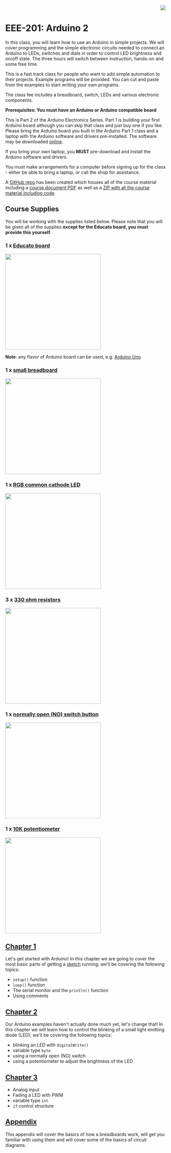 <p align="right">
    <img src="https://cdn.rawgit.com/ConstantinoSchillebeeckx/Techshop-EEE-201/master/TS_logo.png">
</p>

# EEE-201: Arduino 2

In this class, you will learn how to use an Arduino in simple projects.  We will cover programming and the simple electronic circuits needed to connect an Arduino to LEDs, switches and dials in order to control LED brightness and on/off state.  The three hours will switch between instruction, hands-on and some free time.  

This is a fast track class for people who want to add simple automation to their projects. Example programs will be provided. You can cut and paste from the examples to start writing your own programs.

The class fee includes a breadboard, switch, LEDs and various electronic components.

**Prerequisites: You must have an Arduino or Arduino compatible board**

This is Part 2 of the Arduino Electronics Series. Part 1 is building your first Arduino board although you can skip that class and just buy one if you like. Please bring the Arduino board you built in the Arduino Part 1 class and a laptop with the Arduino software and drivers pre-installed. The software may be downloaded [online](https://www.arduino.cc/en/Main/Software).

If you bring your own laptop, you **MUST** pre-download and install the Arduino software and drivers.

You must make arrangements for a computer before signing up for the class - either be able to bring a laptop, or call the shop for assistance.

A [GitHub repo](https://github.com/techshop/EEE-201) has been created which houses all of the course material including a [course document PDF](https://github.com/techshop/EEE-201/blob/master/EEE-201.pdf) as well as a [ZIP with all the course material including code](https://github.com/techshop/EEE-201/archive/v1.1.zip).


## Course Supplies

You will be working with the supplies listed below.  Please note that you will be given all of the supplies **except for the Educato board, you must provide this yourself**.

### 1 x [Educato board](https://moderndevice.com/product/educato/)
<img src="https://moderndevice.com/wp-content/uploads/2014/03/educato.jpg" width=300 />

**Note**: any flavor of Arduino board can be used, e.g. [Arduino Uno](https://en.wikipedia.org/wiki/List_of_Arduino_boards_and_compatible_systems)

### 1 x [small breadboard](https://www.sparkfun.com/products/12002) 
<img src="https://cdn-shop.adafruit.com/970x728/64-01.jpg" width=300 />

### 1 x [RGB common cathode LED](https://www.sparkfun.com/products/11679) 
<img src="https://cdn.sparkfun.com//assets/parts/9/7/00105-03-L.jpg" width=300 />

### 3 x [330 ohm resistors](https://www.sparkfun.com/products/11507) 
<img src="https://cdn.sparkfun.com//assets/parts/7/4/1/7/11507-02.jpg" width=300 />

### 1 x [normally open (NO) switch button](https://www.sparkfun.com/products/9190) 
<img src="https://cdn.sparkfun.com//assets/parts/2/6/2/9/09190-03-L.jpg" width=300 />

### 1 x [10K potentiometer](https://www.sparkfun.com/products/9806) 
<img src="https://cdn.sparkfun.com//assets/parts/3/8/2/3/09806-01.jpg" width=300 />

## [Chapter 1](https://github.com/techshop/EEE-201/tree/master/chapter_1)

Let's get started with Arduino!  In this chapter we are going to cover the most basic parts of getting a [sketch](https://www.arduino.cc/en/Tutorial/Sketch) running; we'll be covering the following topics:
- `setup()` function
- `loop()` function
- The serial monitor and the `println()` function
- Using comments


## [Chapter 2](https://github.com/techshop/EEE-201/tree/master/chapter_2)

Our Arduino examples haven't actually done much yet, let's change that!  In this chapter we will learn how to control the blinking of a small light emitting diode (LED); we'll be covering the following topics:
- blinking an LED with `digitalWrite()`
- variable type `byte`
- using a normally open (NO) switch 
- using a potentiometer to adjust the brightness of the LED


## [Chapter 3](https://github.com/techshop/EEE-201/tree/master/chapter_3)

- Analog input
- Fading a LED with PWM
- variable type `int`
- `if` control structure

## [Appendix](https://github.com/techshop/EEE-201/tree/master/appendix)

This appendix will cover the basics of how a breadboards work, will get you familiar with using them and will cover some of the basics of circuit diagrams.

